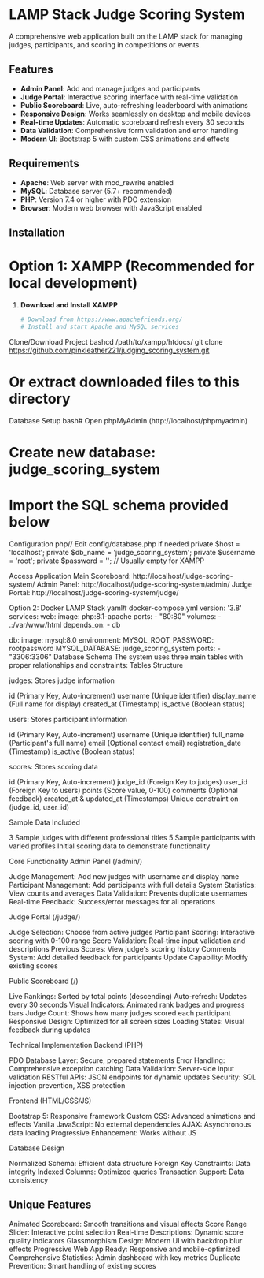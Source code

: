 # LAMP Stack Judge Scoring System

A comprehensive web application built on the LAMP stack for managing judges, participants, and scoring in competitions or events.

##  Features

- **Admin Panel**: Add and manage judges and participants
- **Judge Portal**: Interactive scoring interface with real-time validation
- **Public Scoreboard**: Live, auto-refreshing leaderboard with animations
- **Responsive Design**: Works seamlessly on desktop and mobile devices
- **Real-time Updates**: Automatic scoreboard refresh every 30 seconds
- **Data Validation**: Comprehensive form validation and error handling
- **Modern UI**: Bootstrap 5 with custom CSS animations and effects

##  Requirements

- **Apache**: Web server with mod_rewrite enabled
- **MySQL**: Database server (5.7+ recommended)
- **PHP**: Version 7.4 or higher with PDO extension
- **Browser**: Modern web browser with JavaScript enabled

##  Installation

# Option 1: XAMPP (Recommended for local development)

1. **Download and Install XAMPP**
   ```bash
   # Download from https://www.apachefriends.org/
   # Install and start Apache and MySQL services

Clone/Download Project
bashcd /path/to/xampp/htdocs/
git clone  https://github.com/pinkleather221/judging_scoring_system.git
# Or extract downloaded files to this directory

Database Setup
bash# Open phpMyAdmin (http://localhost/phpmyadmin)
# Create new database: judge_scoring_system
# Import the SQL schema provided below

Configuration
php// Edit config/database.php if needed
private $host = 'localhost';
private $db_name = 'judge_scoring_system';
private $username = 'root';
private $password = ''; // Usually empty for XAMPP

Access Application
Main Scoreboard: http://localhost/judge-scoring-system/
Admin Panel: http://localhost/judge-scoring-system/admin/
Judge Portal: http://localhost/judge-scoring-system/judge/


Option 2: Docker LAMP Stack
yaml# docker-compose.yml
version: '3.8'
services:
  web:
    image: php:8.1-apache
    ports:
      - "80:80"
    volumes:
      - .:/var/www/html
    depends_on:
      - db
  
  db:
    image: mysql:8.0
    environment:
      MYSQL_ROOT_PASSWORD: rootpassword
      MYSQL_DATABASE: judge_scoring_system
    ports:
      - "3306:3306"
 Database Schema
The system uses three main tables with proper relationships and constraints:
Tables Structure

judges: Stores judge information

id (Primary Key, Auto-increment)
username (Unique identifier)
display_name (Full name for display)
created_at (Timestamp)
is_active (Boolean status)


users: Stores participant information

id (Primary Key, Auto-increment)
username (Unique identifier)
full_name (Participant's full name)
email (Optional contact email)
registration_date (Timestamp)
is_active (Boolean status)


scores: Stores scoring data

id (Primary Key, Auto-increment)
judge_id (Foreign Key to judges)
user_id (Foreign Key to users)
points (Score value, 0-100)
comments (Optional feedback)
created_at & updated_at (Timestamps)
Unique constraint on (judge_id, user_id)



Sample Data Included

3 Sample judges with different professional titles
5 Sample participants with varied profiles
Initial scoring data to demonstrate functionality

Core Functionality
Admin Panel (/admin/)

Judge Management: Add new judges with username and display name
Participant Management: Add participants with full details
System Statistics: View counts and averages
Data Validation: Prevents duplicate usernames
Real-time Feedback: Success/error messages for all operations

Judge Portal (/judge/)

Judge Selection: Choose from active judges
Participant Scoring: Interactive scoring with 0-100 range
Score Validation: Real-time input validation and descriptions
Previous Scores: View judge's scoring history
Comments System: Add detailed feedback for participants
Update Capability: Modify existing scores

Public Scoreboard (/)

Live Rankings: Sorted by total points (descending)
Auto-refresh: Updates every 30 seconds
Visual Indicators: Animated rank badges and progress bars
Judge Count: Shows how many judges scored each participant
Responsive Design: Optimized for all screen sizes
Loading States: Visual feedback during updates

Technical Implementation
Backend (PHP)

PDO Database Layer: Secure, prepared statements
Error Handling: Comprehensive exception catching
Data Validation: Server-side input validation
RESTful APIs: JSON endpoints for dynamic updates
Security: SQL injection prevention, XSS protection

Frontend (HTML/CSS/JS)

Bootstrap 5: Responsive framework
Custom CSS: Advanced animations and effects
Vanilla JavaScript: No external dependencies
AJAX: Asynchronous data loading
Progressive Enhancement: Works without JS

Database Design

Normalized Schema: Efficient data structure
Foreign Key Constraints: Data integrity
Indexed Columns: Optimized queries
Transaction Support: Data consistency

## Unique Features

Animated Scoreboard: Smooth transitions and visual effects
Score Range Slider: Interactive point selection
Real-time Descriptions: Dynamic score quality indicators
Glassmorphism Design: Modern UI with backdrop blur effects
Progressive Web App Ready: Responsive and mobile-optimized
Comprehensive Statistics: Admin dashboard with key metrics
Duplicate Prevention: Smart handling of existing scores
